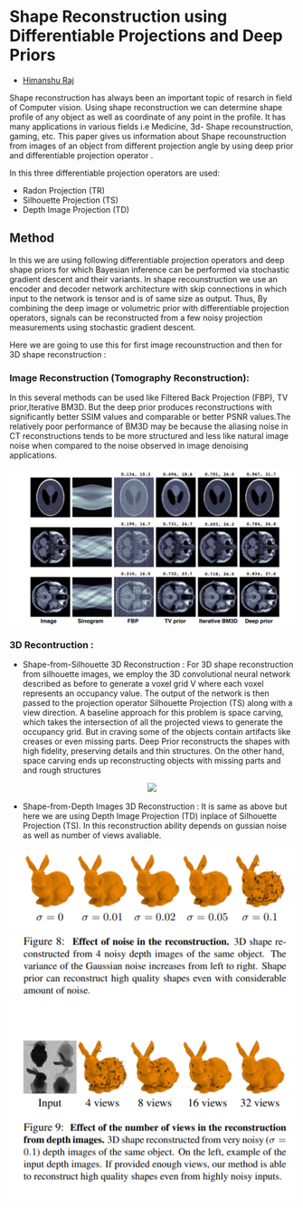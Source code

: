 # Shape Reconstruction using Differentiable Projections and Deep Priors

- [Himanshu Raj](https://github.com/himanshuraj001)

Shape reconstruction has always been an important topic of resarch in field of Computer vision. Using shape reconstruction we can determine  shape profile of any object as well as coordinate of any point in the profile. It has many applications in various fields i.e Medicine, 3d- Shape recounstruction, gaming, etc. This paper gives us information about Shape recounstruction from images of an object from different projection angle by using deep prior and differentiable projection operator .


In this three differentiable projection operators are used:
* Radon Projection (TR)
* Silhouette Projection (TS)
* Depth Image Projection (TD)

## Method

In this we are using following differentiable projection operators and deep shape priors for which Bayesian inference can be performed via stochastic gradient descent and their variants. In shape recounstruction we use an encoder and decoder network architecture with skip connections in which input to the network is tensor and is of same size as output. Thus, By combining the deep image or volumetric prior with differentiable projection operators, signals can be reconstructed from a few noisy projection measurements using stochastic gradient descent.

Here we are going to use this for first image recounstruction and then for 3D shape reconstruction :

### Image Reconstruction (Tomography Reconstruction):
In this several methods can be  used like  Filtered Back Projection (FBP), TV prior,Iterative BM3D. But the deep prior produces reconstructions with significantly better SSIM values and comparable or better PSNR values.The relatively poor performance of BM3D may be because the aliasing noise in CT reconstructions tends to be more structured and less like natural image noise when compared to the noise observed in image denoising applications. 

<p align = "center">
<img src="images/Untitled%201.png"/>
</p>

### 3D Recontruction :
* Shape-from-Silhouette 3D Reconstruction : For 3D shape reconstruction from silhouette images, we employ the 3D convolutional neural network described as before to generate a voxel grid V where each voxel represents an occupancy value. The output of the network
is then passed to the projection operator Silhouette Projection (TS) along with a view direction. A baseline approach for this problem is space carving, which takes the intersection of all the projected views to generate the occupancy grid. But in craving some of the objects contain artifacts like creases or even missing parts. Deep Prior reconstructs the shapes with high fidelity, preserving details and thin structures. On the other hand, space carving ends up reconstructing objects with missing parts and and rough structures


<p align = "center">
<img src="master/images/Untitled.png" />
</p>

* Shape-from-Depth Images 3D Reconstruction : It is same as above but here we are using Depth Image Projection (TD) inplace of Silhouette Projection (TS). In this reconstruction ability depends on gussian noise as well as number of views avaliable.

<p align = "center">
<img src="images/Untitled1.png" />
</p>
